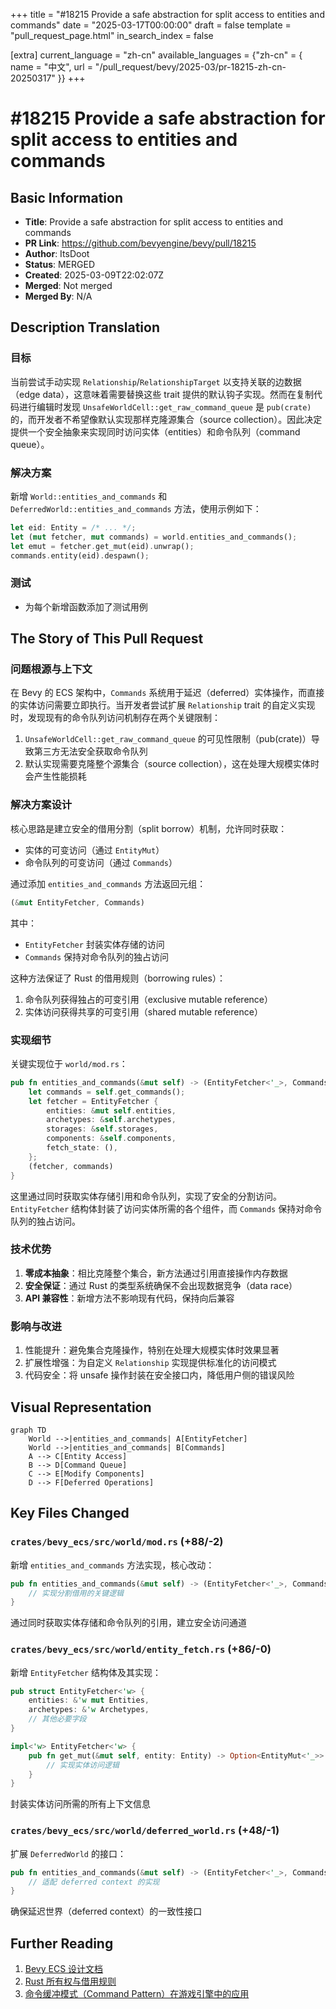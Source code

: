 +++
title = "#18215 Provide a safe abstraction for split access to entities and commands"
date = "2025-03-17T00:00:00"
draft = false
template = "pull_request_page.html"
in_search_index = false

[extra]
current_language = "zh-cn"
available_languages = {"zh-cn" = { name = "中文", url = "/pull_request/bevy/2025-03/pr-18215-zh-cn-20250317" }}
+++

# #18215 Provide a safe abstraction for split access to entities and commands

## Basic Information
- **Title**: Provide a safe abstraction for split access to entities and commands
- **PR Link**: https://github.com/bevyengine/bevy/pull/18215
- **Author**: ItsDoot
- **Status**: MERGED
- **Created**: 2025-03-09T22:02:07Z
- **Merged**: Not merged
- **Merged By**: N/A

## Description Translation
### 目标

当前尝试手动实现 `Relationship`/`RelationshipTarget` 以支持关联的边数据（edge data），这意味着需要替换这些 trait 提供的默认钩子实现。然而在复制代码进行编辑时发现 `UnsafeWorldCell::get_raw_command_queue` 是 `pub(crate)` 的，而开发者不希望像默认实现那样克隆源集合（source collection）。因此决定提供一个安全抽象来实现同时访问实体（entities）和命令队列（command queue）。

### 解决方案

新增 `World::entities_and_commands` 和 `DeferredWorld::entities_and_commands` 方法，使用示例如下：

```rust
let eid: Entity = /* ... */;
let (mut fetcher, mut commands) = world.entities_and_commands();
let emut = fetcher.get_mut(eid).unwrap();
commands.entity(eid).despawn();
```

### 测试
- 为每个新增函数添加了测试用例

## The Story of This Pull Request

### 问题根源与上下文
在 Bevy 的 ECS 架构中，`Commands` 系统用于延迟（deferred）实体操作，而直接的实体访问需要立即执行。当开发者尝试扩展 `Relationship` trait 的自定义实现时，发现现有的命令队列访问机制存在两个关键限制：
1. `UnsafeWorldCell::get_raw_command_queue` 的可见性限制（pub(crate)）导致第三方无法安全获取命令队列
2. 默认实现需要克隆整个源集合（source collection），这在处理大规模实体时会产生性能损耗

### 解决方案设计
核心思路是建立安全的借用分割（split borrow）机制，允许同时获取：
- 实体的可变访问（通过 `EntityMut`）
- 命令队列的可变访问（通过 `Commands`）

通过添加 `entities_and_commands` 方法返回元组：
```rust
(&mut EntityFetcher, Commands)
```
其中：
- `EntityFetcher` 封装实体存储的访问
- `Commands` 保持对命令队列的独占访问

这种方法保证了 Rust 的借用规则（borrowing rules）：
1. 命令队列获得独占的可变引用（exclusive mutable reference）
2. 实体访问获得共享的可变引用（shared mutable reference）

### 实现细节
关键实现位于 `world/mod.rs`：
```rust
pub fn entities_and_commands(&mut self) -> (EntityFetcher<'_>, Commands<'_>) {
    let commands = self.get_commands();
    let fetcher = EntityFetcher {
        entities: &mut self.entities,
        archetypes: &self.archetypes,
        storages: &self.storages,
        components: &self.components,
        fetch_state: (),
    };
    (fetcher, commands)
}
```
这里通过同时获取实体存储引用和命令队列，实现了安全的分割访问。`EntityFetcher` 结构体封装了访问实体所需的各个组件，而 `Commands` 保持对命令队列的独占访问。

### 技术优势
1. **零成本抽象**：相比克隆整个集合，新方法通过引用直接操作内存数据
2. **安全保证**：通过 Rust 的类型系统确保不会出现数据竞争（data race）
3. **API 兼容性**：新增方法不影响现有代码，保持向后兼容

### 影响与改进
1. 性能提升：避免集合克隆操作，特别在处理大规模实体时效果显著
2. 扩展性增强：为自定义 `Relationship` 实现提供标准化的访问模式
3. 代码安全：将 unsafe 操作封装在安全接口内，降低用户侧的错误风险

## Visual Representation

```mermaid
graph TD
    World -->|entities_and_commands| A[EntityFetcher]
    World -->|entities_and_commands| B[Commands]
    A --> C[Entity Access]
    B --> D[Command Queue]
    C --> E[Modify Components]
    D --> F[Deferred Operations]
```

## Key Files Changed

### `crates/bevy_ecs/src/world/mod.rs` (+88/-2)
新增 `entities_and_commands` 方法实现，核心改动：
```rust
pub fn entities_and_commands(&mut self) -> (EntityFetcher<'_>, Commands<'_>) {
    // 实现分割借用的关键逻辑
}
```
通过同时获取实体存储和命令队列的引用，建立安全访问通道

### `crates/bevy_ecs/src/world/entity_fetch.rs` (+86/-0)
新增 `EntityFetcher` 结构体及其实现：
```rust
pub struct EntityFetcher<'w> {
    entities: &'w mut Entities,
    archetypes: &'w Archetypes,
    // 其他必要字段
}

impl<'w> EntityFetcher<'w> {
    pub fn get_mut(&mut self, entity: Entity) -> Option<EntityMut<'_>> {
        // 实现实体访问逻辑
    }
}
```
封装实体访问所需的所有上下文信息

### `crates/bevy_ecs/src/world/deferred_world.rs` (+48/-1)
扩展 `DeferredWorld` 的接口：
```rust
pub fn entities_and_commands(&mut self) -> (EntityFetcher<'_>, Commands<'_>) {
    // 适配 deferred context 的实现
}
```
确保延迟世界（deferred context）的一致性接口

## Further Reading
1. [Bevy ECS 设计文档](https://bevyengine.org/learn/book/ecs/)
2. [Rust 所有权与借用规则](https://doc.rust-lang.org/book/ch04-02-references-and-borrowing.html)
3. [命令缓冲模式（Command Pattern）在游戏引擎中的应用](https://gameprogrammingpatterns.com/command.html)